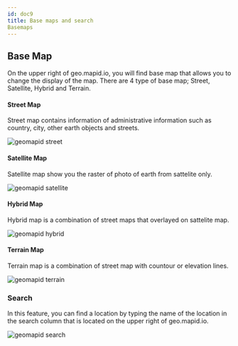 ```yaml
---
id: doc9
title: Base maps and search
Basemaps
---
```



## Base Map

On the upper right of geo.mapid.io, you will find base map that allows you to change the display of the map. There are 4 type of base map; Street, Satellite, Hybrid and Terrain.

#### Street  Map

Street map contains information of administrative information such as country, city, other earth objects and streets.

![geomapid street](https://s3.amazonaws.com/docs.mapid.io/images/geomapid+homepage+street.png)

#### Satellite Map

Satellite map show you the raster of photo of earth from sattelite only.

![geomapid satellite](https://s3.amazonaws.com/docs.mapid.io/images/geomapid+homepage+satellite1.png)

#### Hybrid Map

Hybrid map is a combination of street maps that overlayed on sattelite map.  

![geomapid hybrid](https://s3.amazonaws.com/docs.mapid.io/images/geomapid+home+page+hybrid1.png)

#### Terrain Map

Terrain map is a combination of street map with countour or elevation lines.

![geomapid terrain](https://s3.amazonaws.com/docs.mapid.io/images/geomapid+home+page+terrain1.png)

### Search

In this feature, you can find a location by typing the name of the location in the search column that is located on the upper right of geo.mapid.io.

![geomapid search](https://s3.amazonaws.com/docs.mapid.io/images/geomapid+search1.png)
